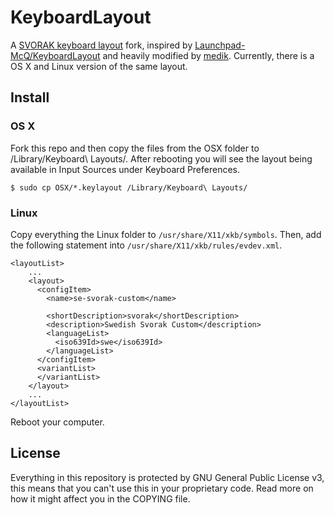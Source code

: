 # KeyboardLayout

A [SVORAK keyboard layout](https://en.wikipedia.org/wiki/Dvorak_Simplified_Keyboard#Svorak) fork, inspired by [Launchpad-McQ/KeyboardLayout](http://github.com/Launchpad-McQ/KeyboardLayout) and heavily modified by [medik](http://olofsjodin.se). Currently, there is a OS X and Linux version of the same layout.

## Install

### OS X
Fork this repo and then copy the files from the OSX folder to /Library/Keyboard\ Layouts/. After rebooting you will see the layout being available in Input Sources under Keyboard Preferences.

```
$ sudo cp OSX/*.keylayout /Library/Keyboard\ Layouts/
```

### Linux
Copy everything the Linux folder to `/usr/share/X11/xkb/symbols`. Then, add the following statement into `/usr/share/X11/xkb/rules/evdev.xml`.

```
<layoutList>
	...
    <layout>
      <configItem>
        <name>se-svorak-custom</name>

        <shortDescription>svorak</shortDescription>
        <description>Swedish Svorak Custom</description>
        <languageList>
          <iso639Id>swe</iso639Id>
        </languageList>
      </configItem>
      <variantList>
      </variantList>
    </layout>
	...
</layoutList>
```

Reboot your computer.

## License
Everything in this repository is protected by GNU General Public License v3, this means that you can't use this in your proprietary code. Read more on how it might affect you in the COPYING file.
